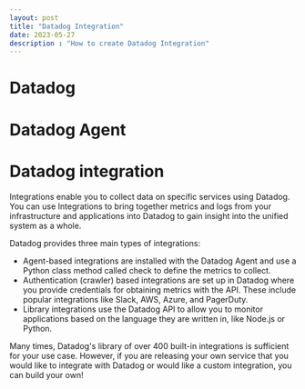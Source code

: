 ```yaml
---
layout: post
title: "Datadog Integration"
date: 2023-05-27
description : "How to create Datadog Integration"
---
```


# Datadog

# Datadog Agent

# Datadog integration

Integrations enable you to collect data on specific services using Datadog. You can use Integrations to bring together metrics and logs from your infrastructure and applications into Datadog to gain insight into the unified system as a whole.

Datadog provides three main types of integrations:

- Agent-based integrations are installed with the Datadog Agent and use a Python class method called check to define the metrics to collect. 
- Authentication (crawler) based integrations are set up in Datadog where you provide credentials for obtaining metrics with the API. These include popular integrations like Slack, AWS, Azure, and PagerDuty.
- Library integrations use the Datadog API to allow you to monitor applications based on the language they are written in, like Node.js or Python.

Many times, Datadog's library of over 400 built-in integrations is sufficient for your use case. However, if you are releasing your own service that you would like to integrate with Datadog or would like a custom integration, you can build your own!

